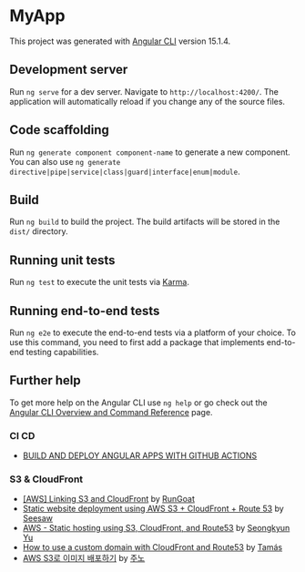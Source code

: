 # MyApp

This project was generated with [Angular CLI](https://github.com/angular/angular-cli) version 15.1.4.

## Development server

Run `ng serve` for a dev server. Navigate to `http://localhost:4200/`. The application will automatically reload if you change any of the source files.

## Code scaffolding

Run `ng generate component component-name` to generate a new component. You can also use `ng generate directive|pipe|service|class|guard|interface|enum|module`.

## Build

Run `ng build` to build the project. The build artifacts will be stored in the `dist/` directory.

## Running unit tests

Run `ng test` to execute the unit tests via [Karma](https://karma-runner.github.io).

## Running end-to-end tests

Run `ng e2e` to execute the end-to-end tests via a platform of your choice. To use this command, you need to first add a package that implements end-to-end testing capabilities.

## Further help

To get more help on the Angular CLI use `ng help` or go check out the [Angular CLI Overview and Command Reference](https://angular.io/cli) page.


### CI CD

- [BUILD AND DEPLOY ANGULAR APPS WITH GITHUB ACTIONS](https://heer.dev/blog/build-and-deploy-angular-apps-with-github-actions)

### S3 & CloudFront

- [[AWS] Linking S3 and CloudFront](https://velog.io/@rungoat/AWS-S3%EC%99%80-CloudFront-%EC%97%B0%EB%8F%99%ED%95%98%EA%B8%B0) by [RunGoat](https://velog.io/@rungoat/posts)
- [Static website deployment using AWS S3 + CloudFront + Route 53](https://velog.io/@seesaw/AWS-S3-CloudFront-Route-53%EC%9D%84-%EC%9D%B4%EC%9A%A9%ED%95%9C-%EC%A0%95%EC%A0%81-%EC%9B%B9-%EC%82%AC%EC%9D%B4%ED%8A%B8-%EB%B0%B0%ED%8F%AC) by [Seesaw](https://velog.io/@seesaw/posts)
- [AWS - Static hosting using S3, CloudFront, and Route53](https://velog.io/@seongkyun/AWS-S3-CloudFront-Route53%EC%9D%84-%EC%9D%B4%EC%9A%A9%ED%95%9C-%EC%A0%95%EC%A0%81-%ED%98%B8%EC%8A%A4%ED%8C%85) by [Seongkyun Yu](https://velog.io/@seongkyun/posts)
- [How to use a custom domain with CloudFront and Route53](https://advancedweb.hu/how-to-use-a-custom-domain-with-cloudfront-and-route53/) by [Tamás](https://github.com/sashee)
- [AWS S3로 이미지 배포하기](https://velog.io/@junho5336/AWS-S3-%EC%82%AC%EC%9A%A9%ED%95%98%EA%B8%B0) by [주노](https://velog.io/@junho5336/posts)



